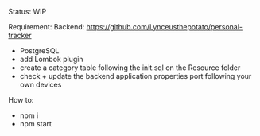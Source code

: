 Status: WIP

Requirement:
Backend: https://github.com/Lynceusthepotato/personal-tracker
  - PostgreSQL
  - add Lombok plugin
  - create a category table following the init.sql on the Resource folder
  - check + update the backend application.properties port following your own devices

How to:
 - npm i
 - npm start

